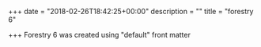 +++
date = "2018-02-26T18:42:25+00:00"
description = ""
title = "forestry 6"

+++
Forestry 6 was created using "default" front matter 